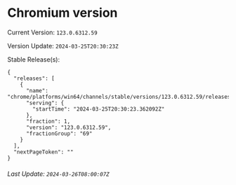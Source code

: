 # Chromium version

Current Version: `123.0.6312.59`

Version Update: `2024-03-25T20:30:23Z`

Stable Release(s):
```
{
  "releases": [
    {
      "name": "chrome/platforms/win64/channels/stable/versions/123.0.6312.59/releases/1711398623",
      "serving": {
        "startTime": "2024-03-25T20:30:23.362092Z"
      },
      "fraction": 1,
      "version": "123.0.6312.59",
      "fractionGroup": "69"
    }
  ],
  "nextPageToken": ""
}
```

###### Last Update: `2024-03-26T08:00:07Z`
        